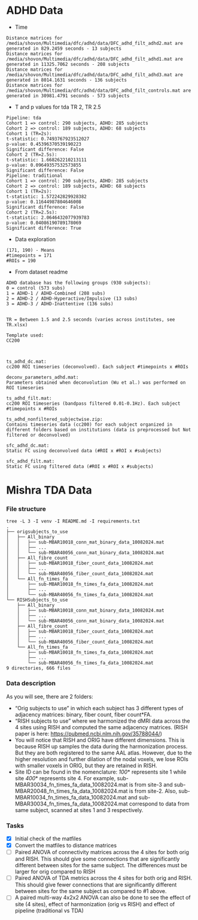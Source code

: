 # ADHD Data
- Time
```shell
Distance matrices for /media/shovon/Multimedia/dfc/adhd/data/DFC_adhd_filt_adhd2.mat are generated in 829.2459 seconds - 13 subjects
Distance matrices for /media/shovon/Multimedia/dfc/adhd/data/DFC_adhd_filt_adhd1.mat are generated in 11325.7062 seconds - 208 subjects
Distance matrices for /media/shovon/Multimedia/dfc/adhd/data/DFC_adhd_filt_adhd3.mat are generated in 8014.1631 seconds - 136 subjects
Distance matrices for /media/shovon/Multimedia/dfc/adhd/data/DFC_adhd_filt_controls.mat are generated in 30981.4791 seconds - 573 subjects

```
- T and p values for tda TR 2, TR 2.5
```shell
Pipeline: tda
Cohort 1 => control: 290 subjects, ADHD: 285 subjects
Cohort 2 => control: 189 subjects, ADHD: 68 subjects
Cohort 1 (TR=2s):
t-statistic: 0.7493767923512027
p-value: 0.45396370539190223
Significant difference: False
Cohort 2 (TR=2.5s):
t-statistic: 1.668262210213111
p-value: 0.09649357532573855
Significant difference: False
Pipeline: traditional
Cohort 1 => control: 290 subjects, ADHD: 285 subjects
Cohort 2 => control: 189 subjects, ADHD: 68 subjects
Cohort 1 (TR=2s):
t-statistic: 1.572242829928382
p-value: 0.11644987804646008
Significant difference: False
Cohort 2 (TR=2.5s):
t-statistic: 2.0646432077939783
p-value: 0.04086190789178069
Significant difference: True
```
- Data exploration
```shell
(171, 190) - Means 
#timepoints = 171
#ROIs = 190
```
- From dataset readme
```shell
ADHD database has the following groups (930 subjects):
0 = control (573 subs)
1 = ADHD-1 / ADHD-Combined (208 subs)
2 = ADHD-2 / ADHD-Hyperactive/Impulsive (13 subs)
3 = ADHD-3 / ADHD-Inattentive (136 subs)


TR = Between 1.5 and 2.5 seconds (varies across institutes, see TR.xlsx)

Template used:
CC200



ts_adhd_dc.mat:
cc200 ROI timeseries (deconvolved). Each subject #timepoints x #ROIs

deconv_parameters_adhd.mat:
Parameters obtained when deconvolution (Wu et al.) was performed on ROI timeseries

ts_adhd_filt.mat:
cc200 ROI timeseries (bandpass filtered 0.01-0.1Hz). Each subject #timepoints x #ROIs

ts_adhd_nonfiltered_subjectwise.zip:
Contains timeseries data (cc200) for each subject organized in different folders based on institutions (data is preprocessed but Not filtered or deconvolved)

sfc_adhd_dc.mat:
Static FC using deconvolved data (#ROI x #ROI x #subjects)

sfc_adhd_filt.mat:
Static FC using filtered data (#ROI x #ROI x #subjects)

```





# Mishra TDA Data

### File structure
```shell
tree -L 3 -I venv -I README.md -I requirements.txt
.
├── origsubjects_to_use
│   ├── All_binary
│   │   ├── sub-MBAR10018_conn_mat_binary_data_10082024.mat
│   │   ├── ...
│   │   └── sub-MBAR40056_conn_mat_binary_data_10082024.mat
│   ├── All_fibre_count
│   │   ├── sub-MBAR10018_fiber_count_data_10082024.mat
│   │   ├── ...
│   │   └── sub-MBAR40056_fiber_count_data_10082024.mat
│   └── All_fn_times_fa
│       ├── sub-MBAR10018_fn_times_fa_data_10082024.mat
│       ├── ...
│       └── sub-MBAR40056_fn_times_fa_data_10082024.mat
└── RISHSubjects_to_use
    ├── All_binary
    │   ├── sub-MBAR10018_conn_mat_binary_data_10082024.mat
    │   ├── ...
    │   └── sub-MBAR40056_conn_mat_binary_data_10082024.mat
    ├── All_fibre_count
    │   ├── sub-MBAR10018_fiber_count_data_10082024.mat
    │   ├── ...
    │   └── sub-MBAR40056_fiber_count_data_10082024.mat
    └── All_fn_times_fa
        ├── sub-MBAR10018_fn_times_fa_data_10082024.mat
        ├── ...
        └── sub-MBAR40056_fn_times_fa_data_10082024.mat
9 directories, 666 files
```

### Data description
As you will see, there are 2 folders:

- “Orig subjects to use” in which each subject has 3 different types of adjacency matrices: binary, fiber count, fiber count*FA.
- “RISH subjects to use” where we harmonized the dMRI data across the 4 sites using RISH and computed the same adjacency matrices. (RISH paper is here: https://pubmed.ncbi.nlm.nih.gov/35788044/)
- You will notice that RISH and ORIG have different dimensions. This is because RISH up samples the data during the harmonization process. But they are both registered to the same AAL atlas. However, due to the higher resolution and further dilation of the nodal voxels, we lose ROIs with smaller voxels in ORIG, but they are retained in RISH.
- Site ID can be found in the nomenclature: *100** represents site 1 while site *400** represents site 4. For example, sub-MBAR30034_fn_times_fa_data_10082024.mat is from site-3 and sub-MBAR20048_fn_times_fa_data_10082024.mat is from site-2. Also, sub-MBAR10034_fn_times_fa_data_10082024.mat and sub-MBAR30034_fn_times_fa_data_10082024.mat correspond to data from same subject, scanned at sites 1 and 3 respectively.

### Tasks
- [x] Initial check of the matfiles
- [x] Convert the matfiles to distance matrices
- [ ] Paired ANOVA of connectivity matrices across the 4 sites for both orig and RISH. This should give some connections that are significantly different between sites for the same subject. The differences must be larger for orig compared to RISH
- [ ] Paired ANOVA of TDA metrics across the 4 sites for both orig and RISH. This should give fewer connections that are significantly different between sites for the same subject as compared to #1 above.
- [ ] A paired multi-way 4x2x2 ANOVA can also be done to see the effect of site (4 sites), effect of harmonization (orig vs RISH) and effect of pipeline (traditional vs TDA)
